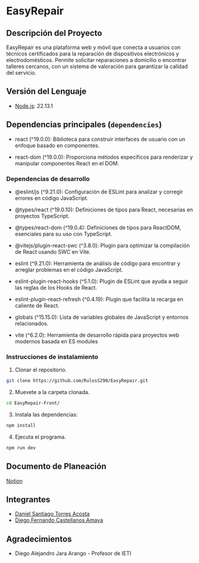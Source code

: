 # EasyRepair

## Descripción del Proyecto

EasyRepair es una plataforma web y móvil que conecta a usuarios con técnicos certificados para la reparación de dispositivos electrónicos y electrodomésticos. Permite solicitar reparaciones a domicilio o encontrar talleres cercanos, con un sistema de valoración para garantizar la calidad del servicio.

## Versión del Lenguaje

*  [Node.js](https://nodejs.org/es): 22.13.1

## **Dependencias principales (`dependencies`)**

* react (^19.0.0): Biblioteca para construir interfaces de usuario con un enfoque basado en componentes.

* react-dom (^19.0.0): Proporciona métodos específicos para renderizar y manipular componentes React en el DOM.

### **Dependencias de desarrollo**

* @eslint/js (^9.21.0): Configuración de ESLint para analizar y corregir errores en código JavaScript.

* @types/react (^19.0.10): Definiciones de tipos para React, necesarias en proyectos TypeScript.

* @types/react-dom (^19.0.4): Definiciones de tipos para ReactDOM, esenciales para su uso con TypeScript.

* @vitejs/plugin-react-swc (^3.8.0): Plugin para optimizar la compilación de React usando SWC en Vite.

* eslint (^9.21.0): Herramienta de análisis de código para encontrar y arreglar problemas en el código JavaScript.

* eslint-plugin-react-hooks (^5.1.0): Plugin de ESLint que ayuda a seguir las reglas de los Hooks de React.

* eslint-plugin-react-refresh (^0.4.19): Plugin que facilita la recarga en caliente de React.

* globals (^15.15.0): Lista de variables globales de JavaScript y entornos relacionados.

* vite (^6.2.0): Herramienta de desarrollo rápida para proyectos web modernos basada en ES modules

### Instrucciones de instalamiento

1. Clonar el repositorio.
   
```bash
git clone https://github.com/RulosS290/EasyRepair.git
```

2. Muevete a la carpeta clonada.
   
```bash
cd EasyRepair-Front/
```
 
3. Instala las dependencias:
   
```bash
npm install
```

4. Ejecuta el programa.  

 ```bash
npm run dev
```

## Documento de Planeación

[Notion](https://pouncing-suede-9e1.notion.site/Projects-Tasks-18cfb1f9fcb0809ba29ef0c5d02a0d8c)

## Integrantes

*  [Daniel Santiago Torres Acosta](https://github.com/RulosS290)
*  [Diego Fernando Castellanos Amaya](https://github.com/Diegoc04)

## Agradecimientos

* Diego Alejandro Jara Arango - Profesor de IETI

